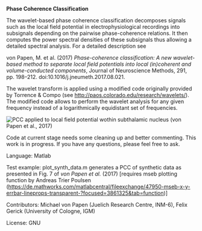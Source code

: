 **Phase Coherence Classification**

The wavelet-based phase coherence classification decomposes signals such as the local field potential in electrophysiological recordings into subsignals depending on the pairwise phase-coherence relations. It then computes the power spectral densities of these subsignals thus allowing a detailed spectral analysis. For a detailed description see

von Papen, M. et al. (2017) *Phase-coherence classification: A new wavelet-based method to separate local field potentials into local (in)coherent and volume-conducted components*, Journal of Neuroscience Methods, 291, pp. 198–212. doi:10.1016/j.jneumeth.2017.08.021.

The wavelet transform is applied using a modified code originally provided by Torrence & Compo (see http://paos.colorado.edu/research/wavelets/). The modified code allows to perform the wavelet analysis for any given frequency instead of a logarithmically equidistant set of frequencies.

![PCC applied to local field potential wothin subthalamic nucleus (von Papen et al., 2017)](https://raw.githubusercontent.com/mvonpapen/PCC/master/LFP_P03_Ap_subsig.png)

Code at current stage needs some cleaning up and better commenting. This work is in progress. If you have any questions, please feel free to ask.

Language: Matlab

Test example: plot_synth_data.m generates a PCC of synthetic data as presented in Fig. 7 of *von Papen et al.* (2017) [requires mseb plotting function by Andreas Trier Poulsen (https://de.mathworks.com/matlabcentral/fileexchange/47950-mseb-x-y-errbar-lineprops-transparent-?focused=3861325&tab=function)]

Contributors: Michael von Papen (Juelich Research Centre, INM-6), Felix Gerick (University of Cologne, IGM)

License: GNU
